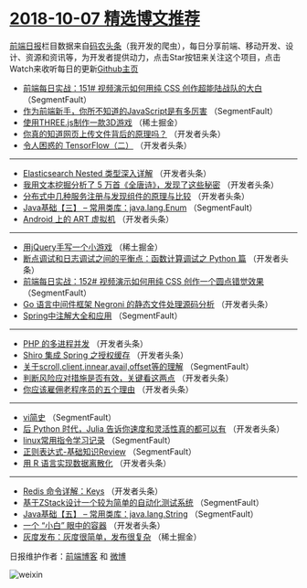 # [2018-10-07 精选博文推荐](http://hao.caibaojian.com/date/2018/10/07)

[前端日报](http://caibaojian.com/c/news)栏目数据来自[码农头条](http://hao.caibaojian.com/)（我开发的爬虫），每日分享前端、移动开发、设计、资源和资讯等，为开发者提供动力，点击Star按钮来关注这个项目，点击Watch来收听每日的更新[Github主页](https://github.com/kujian/frontendDaily)
* [前端每日实战：151# 视频演示如何用纯 CSS 创作超能陆战队的大白](http://hao.caibaojian.com/88218.html) （SegmentFault）
* [作为前端新手，你所不知道的JavaScript是有多厉害](http://hao.caibaojian.com/88281.html) （SegmentFault）
* [使用THREE.js制作一款3D游戏](http://hao.caibaojian.com/88268.html) （稀土掘金）
* [你真的知道网页上传文件背后的原理吗？](http://hao.caibaojian.com/88221.html) （开发者头条）
* [令人困惑的 TensorFlow（二）](http://hao.caibaojian.com/88223.html) （开发者头条）

***
* [Elasticsearch Nested 类型深入详解](http://hao.caibaojian.com/88253.html) （开发者头条）
* [我用文本挖掘分析了 5 万首《全唐诗》，发现了这些秘密](http://hao.caibaojian.com/88220.html) （开发者头条）
* [分布式中几种服务注册与发现组件的原理与比较](http://hao.caibaojian.com/88222.html) （开发者头条）
* [Java基础【三】 &#8211; 常用类库：java.lang.Enum](http://hao.caibaojian.com/88219.html) （SegmentFault）
* [Android 上的 ART 虚拟机](http://hao.caibaojian.com/88250.html) （开发者头条）

***
* [用jQuery手写一个小游戏](http://hao.caibaojian.com/88269.html) （稀土掘金）
* [断点调试和日志调试之间的平衡点：函数计算调试之 Python 篇](http://hao.caibaojian.com/88255.html) （开发者头条）
* [前端每日实战：152# 视频演示如何用纯 CSS 创作一个圆点错觉效果](http://hao.caibaojian.com/88277.html) （SegmentFault）
* [Go 语言中间件框架 Negroni 的静态文件处理源码分析](http://hao.caibaojian.com/88251.html) （开发者头条）
* [Spring中注解大全和应用](http://hao.caibaojian.com/88275.html) （SegmentFault）

***
* [PHP 的多进程并发](http://hao.caibaojian.com/88224.html) （开发者头条）
* [Shiro 集成 Spring 之授权缓存](http://hao.caibaojian.com/88256.html) （开发者头条）
* [关于scroll,client,innear,avail,offset等的理解](http://hao.caibaojian.com/88276.html) （SegmentFault）
* [判断风险应对措施是否有效，关键看这两点](http://hao.caibaojian.com/88225.html) （开发者头条）
* [你应该雇佣老程序员的五个理由](http://hao.caibaojian.com/88252.html) （开发者头条）

***
* [vi简史](http://hao.caibaojian.com/88278.html) （SegmentFault）
* [后 Python 时代，Julia 告诉你速度和灵活性真的都可以有](http://hao.caibaojian.com/88226.html) （开发者头条）
* [linux常用指令学习记录](http://hao.caibaojian.com/88216.html) （SegmentFault）
* [正则表达式-基础知识Review](http://hao.caibaojian.com/88279.html) （SegmentFault）
* [用 R 语言实现数据离散化](http://hao.caibaojian.com/88227.html) （开发者头条）

***
* [Redis 命令详解：Keys](http://hao.caibaojian.com/88254.html) （开发者头条）
* [基于ZStack设计一个较为简单的自动化测试系统](http://hao.caibaojian.com/88217.html) （SegmentFault）
* [Java基础【五】 &#8211; 常用类库：java.lang.String](http://hao.caibaojian.com/88280.html) （SegmentFault）
* [一个 “小白” 眼中的容器](http://hao.caibaojian.com/88228.html) （开发者头条）
* [灰度发布：灰度很简单，发布很复杂](http://hao.caibaojian.com/88265.html) （稀土掘金）

日报维护作者：[前端博客](http://caibaojian.com/) 和 [微博](http://caibaojian.com/go/weibo)

![weixin](https://user-images.githubusercontent.com/3055447/38468989-651132ac-3b80-11e8-8e6b-15122322a9d7.png)